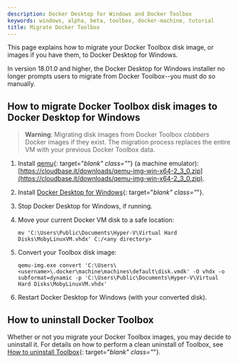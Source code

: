 ```yaml
---
description: Docker Desktop for Windows and Docker Toolbox
keywords: windows, alpha, beta, toolbox, docker-machine, tutorial
title: Migrate Docker Toolbox
---
```


This page explains how to migrate your Docker Toolbox disk image, or images if
you have them, to Docker Desktop for Windows.

In version 18.01.0 and higher, the Docker Desktop for Windows installer no longer
prompts users to migrate from Docker Toolbox--you must do so manually.

## How to migrate Docker Toolbox disk images to Docker Desktop for Windows

> **Warning**: Migrating disk images from Docker Toolbox _clobbers_ Docker
> images if they exist. The migration process replaces the entire VM with your
> previous Docker Toolbox data.

1.  Install [qemu](https://www.qemu.org/){: target="_blank" class="_"} (a machine emulator): [https://cloudbase.it/downloads/qemu-img-win-x64-2_3_0.zip](https://cloudbase.it/downloads/qemu-img-win-x64-2_3_0.zip).
2.  Install [Docker Desktop for Windows](install/){: target="_blank" class="_"}.
3.  Stop Docker Desktop for Windows, if running.
4.  Move your current Docker VM disk to a safe location:

    ```shell
    mv 'C:\Users\Public\Documents\Hyper-V\Virtual Hard Disks\MobyLinuxVM.vhdx' C:/<any directory>
    ```

5.  Convert your Toolbox disk image:

    ```shell
    qemu-img.exe convert 'C:\Users\<username>\.docker\machine\machines\default\disk.vmdk' -O vhdx -o subformat=dynamic -p 'C:\Users\Public\Documents\Hyper-V\Virtual Hard Disks\MobyLinuxVM.vhdx'
    ```

6.  Restart Docker Desktop for Windows (with your converted disk).

## How to uninstall Docker Toolbox

Whether or not you migrate your Docker Toolbox images, you may decide to
uninstall it. For details on how to perform a clean uninstall of Toolbox,
see [How to uninstall Toolbox](/toolbox/toolbox_install_windows/#how-to-uninstall-toolbox){: target="_blank" class="_"}.
